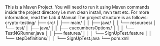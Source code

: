 This is a Maven Project. 
You will need to run it using Maven commands inside the project directory i.e mvn clean install, mvn test etc.
For more information, read the Lab 4 Manual
The project structure is as follows: 
crypto-testing/
├── src/
│   ├── main/
│   │   ├── java/
│   │   └── resources/
│   └── test/
│       ├── java/
│       │   ├── cuccumbersOptions/
│       │   │   └── TestNGRunner.java
│       │   ├── features/
│       │   │   └── SignUpTest.feature
│       │   └── stepDefinitions/
│       │       └── SignUpTest.java
└── pom.xml

